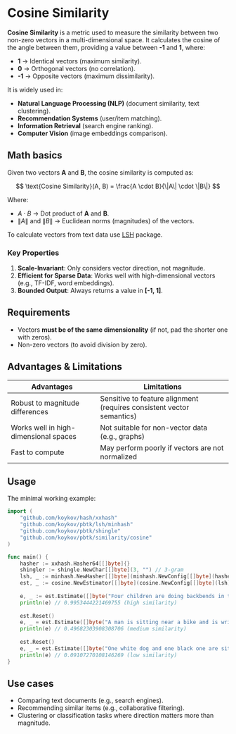 # Cosine Similarity

**Cosine Similarity** is a metric used to measure the similarity between two non-zero vectors in a multi-dimensional space. It calculates the cosine of the angle between them, providing a value between **-1** and **1**, where:
- **1** → Identical vectors (maximum similarity).
- **0** → Orthogonal vectors (no correlation).
- **-1** → Opposite vectors (maximum dissimilarity).

It is widely used in:
- **Natural Language Processing (NLP)** (document similarity, text clustering).
- **Recommendation Systems** (user/item matching).
- **Information Retrieval** (search engine ranking).
- **Computer Vision** (image embeddings comparison).

## Math basics

Given two vectors **A** and **B**, the cosine similarity is computed as:

$$
\text{Cosine Similarity}(A, B) = \frac{A \cdot B}{\|A\| \cdot \|B\|}
$$

Where:
- $A \cdot B$ → Dot product of **A** and **B**.
- $\|A\|$ and $\|B\|$ → Euclidean norms (magnitudes) of the vectors.

To calculate vectors from text data use [LSH](../../lsh) package.

### Key Properties
1. **Scale-Invariant**: Only considers vector direction, not magnitude.
2. **Efficient for Sparse Data**: Works well with high-dimensional vectors (e.g., TF-IDF, word embeddings).
3. **Bounded Output**: Always returns a value in **[-1, 1]**.

## Requirements
- Vectors **must be of the same dimensionality** (if not, pad the shorter one with zeros).
- Non-zero vectors (to avoid division by zero).

## Advantages & Limitations

| **Advantages** | **Limitations** |
|---------------|----------------|
| Robust to magnitude differences | Sensitive to feature alignment (requires consistent vector semantics) |  
| Works well in high-dimensional spaces | Not suitable for non-vector data (e.g., graphs) |  
| Fast to compute | May perform poorly if vectors are not normalized |  

## Usage

The minimal working example:

```go
import (
    "github.com/koykov/hash/xxhash"
    "github.com/koykov/pbtk/lsh/minhash"
    "github.com/koykov/pbtk/shingle"
    "github.com/koykov/pbtk/similarity/cosine"
)

func main() {
    hasher := xxhash.Hasher64[[]byte]{}
    shingler := shingle.NewChar[[]byte](3, "") // 3-gram
    lsh, _ := minhash.NewHasher[[]byte](minhash.NewConfig[[]byte](hasher, 50, shingler))
    est, _ := cosine.NewEstimator[[]byte](cosine.NewConfig[[]byte](lsh))
    
    e, _ := est.Estimate([]byte("Four children are doing backbends in the gym"), []byte("Four children are doing backbends in the park"))
    println(e) // 0.9953444221469755 (high similarity)
    
    est.Reset()
    e, _ = est.Estimate([]byte("A man is sitting near a bike and is writing a note"), []byte("A man is standing near a bike and is writing on a piece paper"))
    println(e) // 0.49682303908308706 (medium similarity)
    
    est.Reset()
    e, _ = est.Estimate([]byte("One white dog and one black one are sitting side by side on the grass"), []byte("A black and a white dog are joyfully running on the grass"))
    println(e) // 0.09107270108146269 (low similarity)
}
```

## Use cases

* Comparing text documents (e.g., search engines).
* Recommending similar items (e.g., collaborative filtering).
* Clustering or classification tasks where direction matters more than magnitude.
